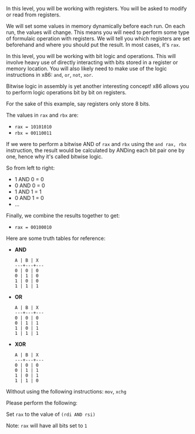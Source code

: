 In this level, you will be working with registers. You will be asked to modify or read from registers.

We will set some values in memory dynamically before each run. On each run, the values will change. This means you will need to perform some type of formulaic operation with registers. We will tell you which registers are set beforehand and where you should put the result. In most cases, it's `rax`.

In this level, you will be working with bit logic and operations. This will involve heavy use of directly interacting with bits stored in a register or memory location. You will also likely need to make use of the logic instructions in x86: `and`, `or`, `not`, `xor`.

Bitwise logic in assembly is yet another interesting concept! x86 allows you to perform logic operations bit by bit on registers.

For the sake of this example, say registers only store 8 bits.

The values in `rax` and `rbx` are:
- `rax = 10101010`
- `rbx = 00110011`

If we were to perform a bitwise AND of `rax` and `rbx` using the `and rax, rbx` instruction, the result would be calculated by ANDing each bit pair one by one, hence why it's called bitwise logic.

So from left to right:
- 1 AND 0 = 0
- 0 AND 0 = 0
- 1 AND 1 = 1
- 0 AND 1 = 0
- ...

Finally, we combine the results together to get:
- `rax = 00100010`

Here are some truth tables for reference:

- **AND**
  ```
  A | B | X
  ---+---+---
  0 | 0 | 0
  0 | 1 | 0
  1 | 0 | 0
  1 | 1 | 1
  ```

- **OR**
  ```
  A | B | X
  ---+---+---
  0 | 0 | 0
  0 | 1 | 1
  1 | 0 | 1
  1 | 1 | 1
  ```

- **XOR**
  ```
  A | B | X
  ---+---+---
  0 | 0 | 0
  0 | 1 | 1
  1 | 0 | 1
  1 | 1 | 0
  ```

Without using the following instructions: `mov`, `xchg`

Please perform the following:

Set `rax` to the value of `(rdi AND rsi)`

Note: `rax` will have all bits set to `1`
